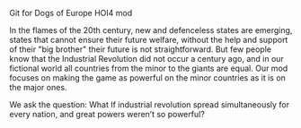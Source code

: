 Git for Dogs of Europe HOI4 mod

In the flames of the 20th century, new and defenceless states are emerging, states that cannot ensure their future welfare, without the help and support of their "big brother" their future is not straightforward. But few people know that the Industrial Revolution did not occur a century ago, and in our fictional world all countries from the minor to the giants are equal. Our mod focuses on making the game as powerful on the minor countries as it is on the major ones.

We ask the question: What If industrial revolution spread simultaneously for every nation, and great powers weren’t so powerful?
